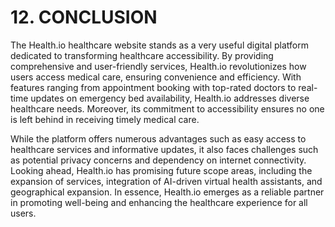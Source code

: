 # **12. CONCLUSION**
The Health.io healthcare website stands as a very useful digital platform dedicated to transforming healthcare accessibility.
By providing comprehensive and user-friendly services, Health.io revolutionizes how users access medical care, ensuring 
convenience and efficiency. With features ranging from appointment booking with top-rated doctors to real-time updates on 
emergency bed availability, Health.io addresses diverse healthcare needs. Moreover, its commitment to accessibility ensures
no one is left behind in receiving timely medical care.

While the platform offers numerous advantages such as easy access to healthcare services and informative updates,
it also faces challenges such as potential privacy concerns and dependency on internet connectivity. Looking ahead,
Health.io has promising future scope areas, including the expansion of services, integration of AI-driven virtual health 
assistants, and geographical expansion. In essence, Health.io emerges as a reliable partner in promoting well-being and 
enhancing the healthcare experience for all users.
